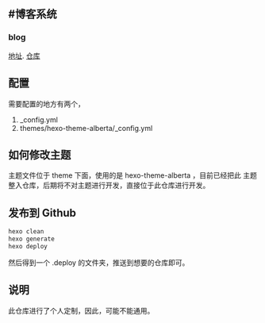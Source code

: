 #博客系统
---

### blog
[地址](http://shenqihui.github.io/). [仓库](https://github.com/shenqihui/shenqihui.github.io/)


## 配置

需要配置的地方有两个，
1. _config.yml  
2. themes/hexo-theme-alberta/_config.yml  


## 如何修改主题

主题文件位于 theme 下面，使用的是 hexo-theme-alberta ，目前已经把此 主题 整入仓库，后期将不对主题进行开发，直接位于此仓库进行开发。


## 发布到 Github 
```bash
hexo clean
hexo generate
hexo deploy
```
然后得到一个 .deploy 的文件夹，推送到想要的仓库即可。


## 说明

此仓库进行了个人定制，因此，可能不能通用。